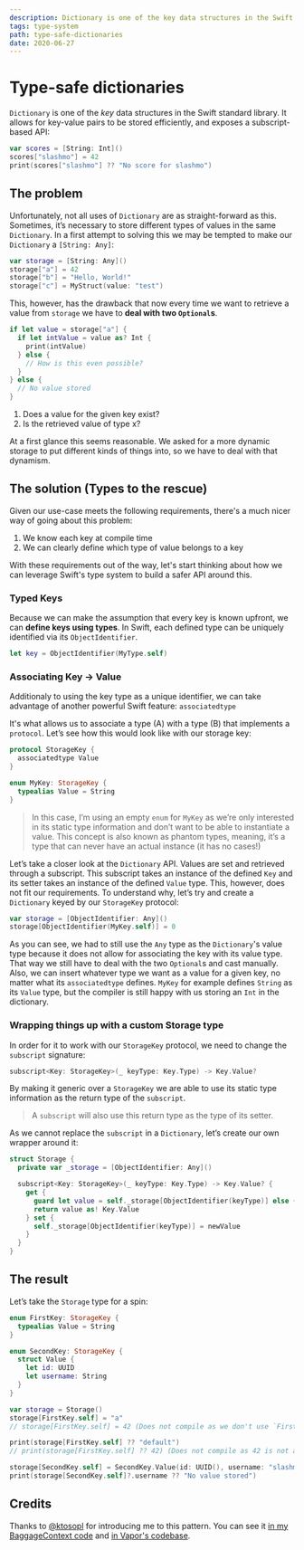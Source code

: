 ```yaml
---
description: Dictionary is one of the key data structures in the Swift standard library. We'll look into how to gain complete type-safety when storing different kinds of values in the same dictionary.
tags: type-system
path: type-safe-dictionaries
date: 2020-06-27
---
```


# Type-safe dictionaries

`Dictionary` is one of the *key* data structures  in the Swift standard library. It allows for key-value pairs to be stored efficiently, and exposes a subscript-based API:

```swift
var scores = [String: Int]()
scores["slashmo"] = 42
print(scores["slashmo"] ?? "No score for slashmo")
```

## The problem

Unfortunately, not all uses of `Dictionary` are as straight-forward as this. Sometimes, it’s necessary to store different types of values in the same `Dictionary`. In a first attempt to solving this we may be tempted to make our `Dictionary` a `[String: Any]`:

```swift
var storage = [String: Any]()
storage["a"] = 42
storage["b"] = "Hello, World!"
storage["c"] = MyStruct(value: "test")
```

This, however, has the drawback that now every time we want to retrieve a value from `storage` we have to **deal with two `Optional`s**.

```swift
if let value = storage["a"] {
  if let intValue = value as? Int {
    print(intValue)
  } else {
    // How is this even possible?
  }
} else {
  // No value stored
}
```

1. Does a value for the given key exist?
2. Is the retrieved value of type x?

At a first glance this seems reasonable. We asked for a more dynamic storage to put different kinds of things into, so we have to deal with that dynamism.

## The solution (Types to the rescue)

Given our use-case meets the following requirements, there's a much nicer way of going about this problem:

1. We know each key at compile time
2. We can clearly define which type of value belongs to a key

With these requirements out of the way, let's start thinking about how we can leverage Swift's type system to build a safer API around this.

### Typed Keys

Because we can make the assumption that every key is known upfront, we can **define keys using types**. In Swift, each defined type can be uniquely identified via its `ObjectIdentifier`.

```swift
let key = ObjectIdentifier(MyType.self)
```

### Associating Key -\> Value

Additionaly to using the key type as a unique identifier, we can take advantage of another powerful Swift feature: `associatedtype`

It's what allows us to associate a type (A) with a type (B) that implements a `protocol`. Let’s see how this would look like with our storage key:

```swift
protocol StorageKey {
  associatedtype Value
}

enum MyKey: StorageKey {
  typealias Value = String
}
```

> In this case, I’m using an empty `enum` for `MyKey` as we’re only interested in its static type information and don’t want to be able to instantiate a value. This concept is also known as phantom types, meaning, it’s a type that can never have an actual instance (it has no cases!)

Let’s take a closer look at the `Dictionary` API. Values are set and retrieved through a subscript. This subscript takes an instance of the defined `Key` and its setter takes an instance of the defined `Value` type. This, however, does not fit our requirements. To understand why, let’s try and create a `Dictionary` keyed by our `StorageKey` protocol:

```swift
var storage = [ObjectIdentifier: Any]()
storage[ObjectIdentifier(MyKey.self)] = 0
```

As you can see, we had to still use the `Any` type as the `Dictionary`'s value type because it does not allow for associating the key with its value type. That way we still have to deal with the two `Optional`s and cast manually. Also, we can insert whatever type we want as a value for a given key, no matter what its `associatedtype` defines. `MyKey` for example defines `String` as its `Value` type, but the compiler is still happy with us storing an `Int` in the dictionary.

### Wrapping things up with a custom Storage type

In order for it to work with our `StorageKey` protocol, we need to change the `subscript` signature:

```swift
subscript<Key: StorageKey>(_ keyType: Key.Type) -> Key.Value?
```

By making it generic over a `StorageKey` we are able to use its static type information as the return type of the `subscript`. 

> A `subscript` will also use this return type as the type of its setter.

As we cannot replace the `subscript` in a `Dictionary`, let’s create our own wrapper around it:

```swift
struct Storage {
  private var _storage = [ObjectIdentifier: Any]()

  subscript<Key: StorageKey>(_ keyType: Key.Type) -> Key.Value? {
    get {
      guard let value = self._storage[ObjectIdentifier(keyType)] else { return nil }
      return value as! Key.Value
    } set {
      self._storage[ObjectIdentifier(keyType)] = newValue
    }
  }
}
```

## The result

Let’s take the `Storage` type for a spin:

```swift
enum FirstKey: StorageKey {
  typealias Value = String
}

enum SecondKey: StorageKey {
  struct Value {
    let id: UUID
    let username: String
  }
}

var storage = Storage()
storage[FirstKey.self] = "a"
// storage[FirstKey.self] = 42 (Does not compile as we don't use `FirstKey.Value` as the type in the setter)

print(storage[FirstKey.self] ?? "default")
// print(storage[FirstKey.self] ?? 42) (Does not compile as 42 is not a String)

storage[SecondKey.self] = SecondKey.Value(id: UUID(), username: "slashmo")
print(storage[SecondKey.self]?.username ?? "No value stored")
```

## Credits

Thanks to [@ktosopl][1] for introducing me to this pattern. 
You can see it [in my BaggageContext code][2] and [in Vapor's codebase][3].

[1]:	https://twitter.com/@ktosopl
[2]:	https://github.com/slashmo/gsoc-swift-baggage-context/blob/main/Sources/Baggage/BaggageContext.swift
[3]:	https://github.com/vapor/vapor/blob/master/Sources/Vapor/Utilities/Storage.swift